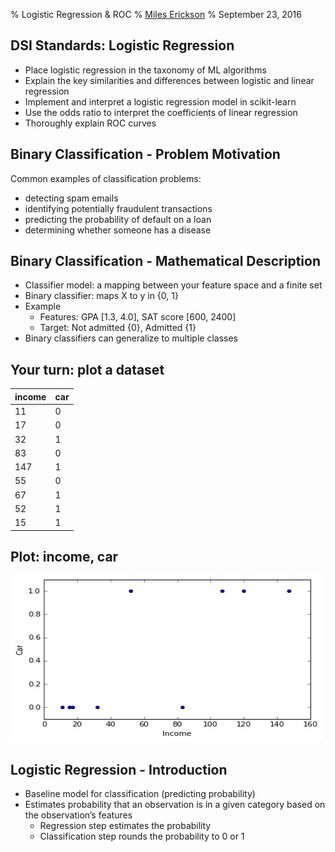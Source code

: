 % Logistic Regression & ROC
% [Miles Erickson](miles.erickson@galvanize.com)
% September 23, 2016


## DSI Standards: Logistic Regression

* Place logistic regression in the taxonomy of ML algorithms
* Explain the key similarities and differences between logistic and linear regression
* Implement and interpret a logistic regression model in scikit-learn
* Use the odds ratio to interpret the coefficients of linear regression
* Thoroughly explain ROC curves


## Binary Classification - Problem Motivation

Common examples of classification problems:

* detecting spam emails
* identifying potentially fraudulent transactions
* predicting the probability of default on a loan
* determining whether someone has a disease


## Binary Classification - Mathematical Description

* Classifier model: a mapping between your feature space and a finite set
* Binary classifier: maps X to y in {0, 1}
* Example
    * Features: GPA [1.3, 4.0], SAT score [600, 2400]
    * Target: Not admitted {0}, Admitted {1}
* Binary classifiers can generalize to multiple classes


## Your turn: plot a dataset

| income  |  car  |
|---------|-------|
| 11      | 0     |
| 17      | 0     |
| 32      | 1     |
| 83      | 0     |
| 147     | 1     |
| 55      | 0     |
| 67      | 1     |
| 52      | 1     |
| 15      | 1     |


## Plot: income, car

![Income vs. Car](income_car.png)

## Logistic Regression - Introduction
* Baseline model for classification (predicting probability)
* Estimates probability that an observation is in a given
category based on the observation’s features
  * Regression step estimates the probability
  * Classification step rounds the probability to 0 or 1
